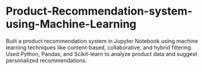 # Product-Recommendation-system-using-Machine-Learning
Built a product recommendation system in Jupyter Notebook using machine learning techniques like content-based, collaborative, and hybrid filtering. Used Python, Pandas, and Scikit-learn to analyze product data and suggest personalized recommendations.
